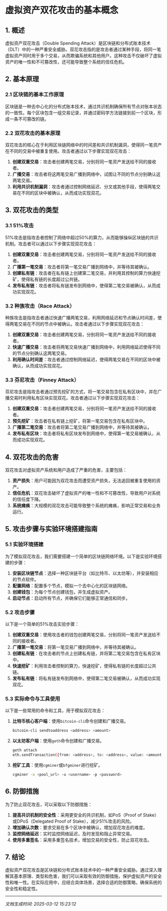 # 虚拟资产双花攻击的基本概念

## 1. 概述

虚拟资产双花攻击（Double Spending Attack）是区块链和分布式账本技术（DLT）中的一种严重安全威胁。双花攻击指的是攻击者通过某种手段，将同一笔虚拟资产同时用于多个交易，从而欺骗系统和其他用户。这种攻击不仅破坏了虚拟资产的唯一性和不可篡改性，还可能导致整个系统的信任危机。

## 2. 基本原理

### 2.1 区块链的基本工作原理

区块链是一种去中心化的分布式账本技术，通过共识机制确保所有节点对账本状态的一致性。每个区块包含一组交易记录，并通过密码学方法链接到前一个区块，形成一条不可篡改的链。

### 2.2 双花攻击的基本原理

双花攻击的核心在于利用区块链网络中的时间差和共识机制漏洞，使得同一笔资产在不同的交易中被重复使用。攻击者通过以下步骤实现双花攻击：

1. **创建双重交易**：攻击者创建两笔交易，分别将同一笔资产发送给不同的接收者。
2. **广播交易**：攻击者将这两笔交易广播到网络中，试图让不同的节点分别确认这两笔交易。
3. **利用共识机制漏洞**：攻击者通过控制网络延迟、分叉或其他手段，使得两笔交易在不同的区块中被确认，从而成功实现双花。

## 3. 双花攻击的类型

### 3.1 51%攻击

51%攻击是指攻击者控制了网络中超过50%的算力，从而能够操纵区块链的共识机制。攻击者可以通过以下步骤实现双花攻击：

1. **创建双重交易**：攻击者创建两笔交易，分别将同一笔资产发送给不同的接收者。
2. **广播第一笔交易**：攻击者将第一笔交易广播到网络中，并等待其被确认。
3. **创建私有链**：攻击者在私有链上创建第二笔交易，并利用其控制的算力快速挖矿，使得私有链的长度超过公共链。
4. **发布私有链**：攻击者将私有链发布到网络中，使得第二笔交易被确认，从而成功实现双花。

### 3.2 种族攻击（Race Attack）

种族攻击是指攻击者通过快速广播两笔交易，利用网络延迟和节点确认时间差，使得两笔交易在不同的节点中被确认。攻击者通过以下步骤实现双花攻击：

1. **创建双重交易**：攻击者创建两笔交易，分别将同一笔资产发送给不同的接收者。
2. **快速广播交易**：攻击者将两笔交易快速广播到网络中，利用网络延迟使得不同的节点分别确认这两笔交易。
3. **利用确认时间差**：攻击者通过控制网络延迟，使得两笔交易在不同的区块中被确认，从而成功实现双花。

### 3.3 芬尼攻击（Finney Attack）

芬尼攻击是指攻击者通过预先挖矿的方式，将一笔交易包含在私有区块中，并在广播交易时利用私有区块实现双花。攻击者通过以下步骤实现双花攻击：

1. **创建双重交易**：攻击者创建两笔交易，分别将同一笔资产发送给不同的接收者。
2. **预先挖矿**：攻击者在私有链上挖矿，将第一笔交易包含在私有区块中。
3. **广播第二笔交易**：攻击者将第二笔交易广播到网络中，并等待其被确认。
4. **发布私有区块**：攻击者将私有区块发布到网络中，使得第一笔交易被确认，从而成功实现双花。

## 4. 双花攻击的危害

双花攻击对虚拟资产系统和用户造成了严重的危害，主要包括：

1. **资产损失**：用户可能因为双花攻击而遭受资产损失，无法追回被重复使用的资产。
2. **信任危机**：双花攻击破坏了虚拟资产的唯一性和不可篡改性，导致用户对系统的信任度下降。
3. **系统瘫痪**：大规模的双花攻击可能导致整个系统的瘫痪，影响正常交易和业务运行。

## 5. 攻击步骤与实验环境搭建指南

### 5.1 实验环境搭建

为了模拟双花攻击，我们需要搭建一个简单的区块链网络环境。以下是实验环境搭建的步骤：

1. **安装区块链节点**：选择一种区块链平台（如比特币、以太坊等），并安装相应的节点软件。
2. **配置网络**：配置多个节点，模拟一个去中心化的区块链网络。
3. **创建钱包**：为每个节点创建钱包，并生成虚拟资产。
4. **启动节点**：启动所有节点，并确保它们能够正常通信和同步。

### 5.2 攻击步骤

以下是一个简单的51%攻击实验步骤：

1. **创建双重交易**：使用攻击者的钱包创建两笔交易，分别将同一笔资产发送给不同的接收者。
2. **广播第一笔交易**：将第一笔交易广播到网络中，并等待其被确认。
3. **创建私有链**：在攻击者的节点上创建私有链，并将第二笔交易包含在私有区块中。
4. **快速挖矿**：利用攻击者控制的算力，快速挖矿，使得私有链的长度超过公共链。
5. **发布私有链**：将私有链发布到网络中，使得第二笔交易被确认，从而成功实现双花。

### 5.3 实际命令与工具使用

以下是一些常用的命令和工具，用于模拟双花攻击：

1. **比特币核心客户端**：使用`bitcoin-cli`命令创建和广播交易。
   ```bash
   bitcoin-cli sendtoaddress <address> <amount>
   ```
2. **以太坊客户端**：使用`geth`命令创建和广播交易。
   ```bash
   geth attach
   eth.sendTransaction({from: <address>, to: <address>, value: <amount>})
   ```
3. **挖矿工具**：使用`cgminer`或`bfgminer`进行挖矿。
   ```bash
   cgminer -o <pool_url> -u <username> -p <password>
   ```

## 6. 防御措施

为了防止双花攻击，可以采取以下防御措施：

1. **提高共识机制的安全性**：采用更安全的共识机制，如PoS（Proof of Stake）或DPoS（Delegated Proof of Stake），减少51%攻击的风险。
2. **增加确认次数**：要求交易在多个区块中被确认，增加双花攻击的难度。
3. **监控网络延迟**：实时监控网络延迟，及时发现和阻止异常交易。
4. **使用多重签名**：采用多重签名技术，增加交易的安全性，防止双花攻击。

## 7. 结论

虚拟资产双花攻击是区块链和分布式账本技术中的一种严重安全威胁。通过深入理解其基本原理、类型和危害，我们可以采取有效的防御措施，保护虚拟资产的安全性和唯一性。在实际应用中，应结合具体场景，选择合适的防御策略，确保系统的安全性和稳定性。

---

*文档生成时间: 2025-03-12 15:23:12*
